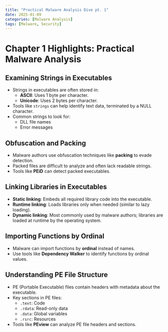 ```yaml
---
title: "Practical Malware Analysis Dive pt. 1"
date: 2025-01-09
categories: [Malware Analysis]
tags: [Malware, Security]
---
```


# Chapter 1 Highlights: Practical Malware Analysis

## Examining Strings in Executables
- Strings in executables are often stored in:
  - **ASCII**: Uses 1 byte per character.
  - **Unicode**: Uses 2 bytes per character.
- Tools like `strings` can help identify text data, terminated by a NULL character.
- Common strings to look for:
  - DLL file names
  - Error messages

## Obfuscation and Packing
- Malware authors use obfuscation techniques like **packing** to evade detection.
- Packed files are difficult to analyze and often lack readable strings.
- Tools like **PEiD** can detect packed executables.

## Linking Libraries in Executables
- **Static linking**: Embeds all required library code into the executable.
- **Runtime linking**: Loads libraries only when needed (similar to lazy loading).
- **Dynamic linking**: Most commonly used by malware authors; libraries are loaded at runtime by the operating system.

## Importing Functions by Ordinal
- Malware can import functions by **ordinal** instead of names.
- Use tools like **Dependency Walker** to identify functions by ordinal values.

## Understanding PE File Structure
- PE (Portable Executable) files contain headers with metadata about the executable.
- Key sections in PE files:
  - `.text`: Code
  - `.rdata`: Read-only data
  - `.data`: Global variables
  - `.rsrc`: Resources
- Tools like **PEview** can analyze PE file headers and sections.
